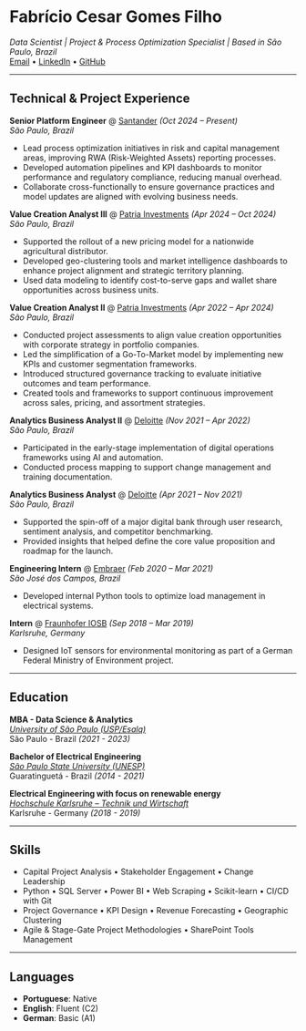 # **Fabrício Cesar Gomes Filho**  
_Data Scientist | Project & Process Optimization Specialist | Based in São Paulo, Brazil_  
[Email](mailto:fabriciocgf@gmail.com) • [LinkedIn](https://www.linkedin.com/in/fabriciocgf/) • [GitHub](https://github.com/fabriciocgf/)

---

## Technical & Project Experience

**Senior Platform Engineer** @ [Santander](https://www.santander.com.br/) _(Oct 2024 – Present)_  
_São Paulo, Brazil_  
- Lead process optimization initiatives in risk and capital management areas, improving RWA (Risk-Weighted Assets) reporting processes.  
- Developed automation pipelines and KPI dashboards to monitor performance and regulatory compliance, reducing manual overhead.  
- Collaborate cross-functionally to ensure governance practices and model updates are aligned with evolving business needs.

**Value Creation Analyst III** @ [Patria Investments](https://www.patriainvestimentos.com.br/) _(Apr 2024 – Oct 2024)_  
_São Paulo, Brazil_  
- Supported the rollout of a new pricing model for a nationwide agricultural distributor.  
- Developed geo-clustering tools and market intelligence dashboards to enhance project alignment and strategic territory planning.  
- Used data modeling to identify cost-to-serve gaps and wallet share opportunities across business units.

**Value Creation Analyst II** @ [Patria Investments](https://www.patriainvestimentos.com.br/) _(Apr 2022 – Apr 2024)_  
_São Paulo, Brazil_  
- Conducted project assessments to align value creation opportunities with corporate strategy in portfolio companies.  
- Led the simplification of a Go-To-Market model by implementing new KPIs and customer segmentation frameworks.  
- Introduced structured governance tracking to evaluate initiative outcomes and team performance.  
- Created tools and frameworks to support continuous improvement across sales, pricing, and assortment strategies.

**Analytics Business Analyst II** @ [Deloitte](https://www2.deloitte.com/br/pt.html) _(Nov 2021 – Apr 2022)_  
_São Paulo, Brazil_  
- Participated in the early-stage implementation of digital operations frameworks using AI and automation.  
- Conducted process mapping to support change management and training documentation.

**Analytics Business Analyst** @ [Deloitte](https://www2.deloitte.com/br/pt.html) _(Apr 2021 – Nov 2021)_  
_São Paulo, Brazil_  
- Supported the spin-off of a major digital bank through user research, sentiment analysis, and competitor benchmarking.  
- Provided insights that helped define the core value proposition and roadmap for the launch.

**Engineering Intern** @ [Embraer](https://embraer.com/br/pt) _(Feb 2020 – Mar 2021)_  
_São José dos Campos, Brazil_  
- Developed internal Python tools to optimize load management in electrical systems.

**Intern** @ [Fraunhofer IOSB](https://www.iosb.fraunhofer.de/en.html) _(Sep 2018 – Mar 2019)_  
_Karlsruhe, Germany_  
- Designed IoT sensors for environmental monitoring as part of a German Federal Ministry of Environment project.

---

## Education

**MBA - Data Science & Analytics**<br>
[_University of São Paulo (USP/Esalq)_](https://mbauspesalq.com/)<br>
São Paulo - Brazil _(2021 - 2023)_<br>

**Bachelor of Electrical Engineering**<br>
[_São Paulo State University (UNESP)_](https://www2.unesp.br/)<br>
Guaratinguetá - Brazil _(2014 - 2021)_<br>

**Electrical Engineering with focus on renewable energy**<br>
[_Hochschule Karlsruhe – Technik und Wirtschaft_](https://www.h-ka.de/en/study/study-in-english/degree-programs)<br>
Karlsruhe - Germany _(2018 - 2019)_<br>

---

## Skills

- Capital Project Analysis • Stakeholder Engagement • Change Leadership  
- Python • SQL Server • Power BI • Web Scraping • Scikit-learn • CI/CD with Git  
- Project Governance • KPI Design • Revenue Forecasting • Geographic Clustering  
- Agile & Stage-Gate Project Methodologies • SharePoint Tools Management  

---

## Languages

- **Portuguese**: Native  
- **English**: Fluent (C2)  
- **German**: Basic (A1)
